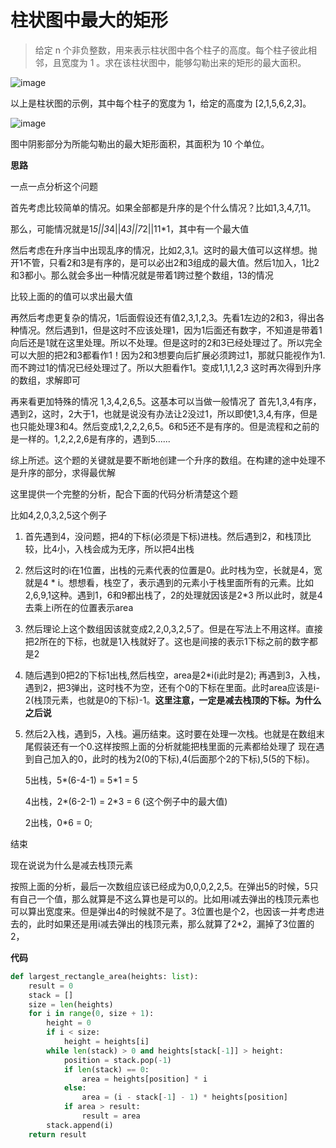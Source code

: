# 柱状图中最大的矩形
> 给定 n 个非负整数，用来表示柱状图中各个柱子的高度。每个柱子彼此相邻，且宽度为 1 。求在该柱状图中，能够勾勒出来的矩形的最大面积。

![image](https://leetcode-cn.com/static/images/problemset/histogram.png)

以上是柱状图的示例，其中每个柱子的宽度为 1，给定的高度为 [2,1,5,6,2,3]。

![image](https://leetcode-cn.com/static/images/problemset/histogram_area.png)

图中阴影部分为所能勾勒出的最大矩形面积，其面积为 10 个单位。

**思路**

一点一点分析这个问题

首先考虑比较简单的情况。如果全部都是升序的是个什么情况？比如1,3,4,7,11。

那么，可能情况就是1*5||3*4||4*3||7*2||11*1，其中有一个最大值

然后考虑在升序当中出现乱序的情况，比如2,3,1。这时的最大值可以这样想。抛开1不管，只看2和3是有序的，是可以必出2和3组成的最大值。然后1加入，1比2和3都小。那么就会多出一种情况就是带着1跨过整个数组，13的情况

比较上面的的值可以求出最大值

再然后考虑更复杂的情况，1后面假设还有值2,3,1,2,3。先看1左边的2和3，得出各种情况。然后遇到1，但是这时不应该处理1，因为1后面还有数字，不知道是带着1向后还是1就在这里处理。所以不处理。但是这时的2和3已经处理过了。所以完全可以大胆的把2和3都看作1！因为2和3想要向后扩展必须跨过1，那就只能视作为1.而不跨过1的情况已经处理过了。所以大胆看作1。变成1,1,1,2,3 这时再次得到升序的数组，求解即可

再来看更加特殊的情况 1,3,4,2,6,5。这基本可以当做一般情况了
首先1,3,4有序，遇到2，这时，2大于1，也就是说没有办法让2没过1，所以即使1,3,4,有序，但是也只能处理3和4。然后变成1,2,2,2,6,5。6和5还不是有序的。但是流程和之前的是一样的。1,2,2,2,6是有序的，遇到5......

综上所述。这个题的关键就是要不断地创建一个升序的数组。在构建的途中处理不是升序的部分，求得最优解

这里提供一个完整的分析，配合下面的代码分析清楚这个题

比如4,2,0,3,2,5这个例子

1. 首先遇到4，没问题，把4的下标(必须是下标)进栈。然后遇到2，和栈顶比较，比4小，入栈会成为无序，所以把4出栈

2. 然后这时的i在1位置，出栈的元素代表的位置是0。此时栈为空，长就是4，宽就是4 * i。想想看，栈空了，表示遇到的元素小于栈里面所有的元素。比如2,6,9,1这种。遇到1，6和9都出栈了，2的处理就因该是2*3
所以此时，就是4去乘上i所在的位置表示area

3. 然后理论上这个数组因该就变成2,2,0,3,2,5了。但是在写法上不用这样。直接把2所在的下标，也就是1入栈就好了。这也是间接的表示1下标之前的数字都是2

4. 随后遇到0把2的下标1出栈,然后栈空，area是2*i(i此时是2);
再遇到3，入栈，遇到2，把3弹出，这时栈不为空，还有个0的下标在里面。此时area应该是i-2(栈顶元素，也就是0的下标)-1。**这里注意，一定是减去栈顶的下标。为什么之后说**

5. 然后2入栈，遇到5，入栈。遍历结束。这时要在处理一次栈。也就是在数组末尾假装还有一个0.这样按照上面的分析就能把栈里面的元素都给处理了
现在遇到自己加入的0，此时的栈为2(0的下标),4(后面那个2的下标),5(5的下标)。

    5出栈，5*(6-4-1) = 5*1 = 5

    4出栈，2*(6-2-1) = 2*3 = 6   (这个例子中的最大值)

    2出栈，0*6 = 0;

结束

现在说说为什么是减去栈顶元素

按照上面的分析，最后一次数组应该已经成为0,0,0,2,2,5。在弹出5的时候，5只有自己一个值，那么就算是不这么算也是可以的。比如用i减去弹出的栈顶元素也可以算出宽度来。但是弹出4的时候就不是了。3位置也是个2，也因该一并考虑进去的，此时如果还是用i减去弹出的栈顶元素，那么就算了2*2，漏掉了3位置的2，
     

**代码**
```python
def largest_rectangle_area(heights: list):
    result = 0
    stack = []
    size = len(heights)
    for i in range(0, size + 1):
        height = 0
        if i < size:
            height = heights[i]
        while len(stack) > 0 and heights[stack[-1]] > height:
            position = stack.pop(-1)
            if len(stack) == 0:
                area = heights[position] * i
            else:
                area = (i - stack[-1] - 1) * heights[position]
            if area > result:
                result = area
        stack.append(i)
    return result
```